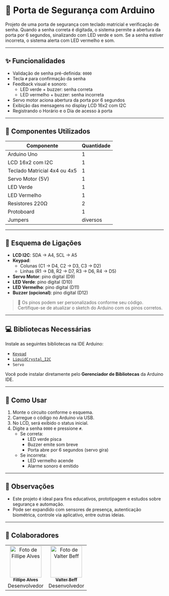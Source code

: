 # 🔐 Porta de Segurança com Arduino

Projeto de uma porta de segurança com teclado matricial e verificação de senha. Quando a senha correta é digitada, o sistema permite a abertura da porta por 6 segundos, sinalizando com LED verde e som. Se a senha estiver incorreta, o sistema alerta com LED vermelho e som.

---

## ✨ Funcionalidades

- Validação de senha pré-definida: `0000`
- Tecla `#` para confirmação da senha
- Feedback visual e sonoro:
  - LED verde + buzzer: senha correta
  - LED vermelho + buzzer: senha incorreta
- Servo motor aciona abertura da porta por 6 segundos
- Exibição das mensagens no display LCD 16x2 com I2C
- Registrando o Horário e o Dia de acesso à porta

---

## 🔧 Componentes Utilizados

| Componente                  | Quantidade |
|-----------------------------|------------|
| Arduino Uno                 | 1          |
| LCD 16x2 com I2C            | 1          |
| Teclado Matricial 4x4 ou 4x5| 1          |
| Servo Motor (5V)            | 1          |
| LED Verde                   | 1          |
| LED Vermelho                | 1          |
| Resistores 220Ω             | 2          |
| Protoboard                  | 1          |
| Jumpers                     | diversos   |

---

## 🔌 Esquema de Ligações

- **LCD I2C**: SDA → A4, SCL → A5
- **Keypad**: 
  - Colunas (C1 → D4, C2 → D3, C3 → D2)
  - Linhas (R1 → D8, R2 → D7, R3 → D6, R4 → D5)
- **Servo Motor**: pino digital (D9)
- **LED Verde**: pino digital (D10)
- **LED Vermelho**: pino digital (D11)
- **Buzzer (opcional)**: pino digital (D12)

> 📌 Os pinos podem ser personalizados conforme seu código. Certifique-se de atualizar o sketch do Arduino com os pinos corretos.

---

## 💻 Bibliotecas Necessárias

Instale as seguintes bibliotecas na IDE Arduino:

- [`Keypad`](https://playground.arduino.cc/Code/Keypad/)
- [`LiquidCrystal_I2C`](https://github.com/johnrickman/LiquidCrystal_I2C)
- `Servo`

Você pode instalar diretamente pelo **Gerenciador de Bibliotecas** da Arduino IDE.

---

## 🚀 Como Usar

1. Monte o circuito conforme o esquema.
2. Carregue o código no Arduino via USB.
3. No LCD, será exibido o status inicial.
4. Digite a senha `0000` e pressione `#`.
   - Se correta:
     - LED verde pisca
     - Buzzer emite som breve
     - Porta abre por 6 segundos (servo gira)
   - Se incorreta:
     - LED vermelho acende
     - Alarme sonoro é emitido

---

## 📌 Observações

- Este projeto é ideal para fins educativos, prototipagem e estudos sobre segurança e automação.
- Pode ser expandido com sensores de presença, autenticação biométrica, controle via aplicativo, entre outras ideias.

---

## 🧠 Colaboradores

<table>
  <tr>
    <td align="center">
      <a href="https://github.com/FillipeAlves94">
        <img src="https://github.com/FillipeAlves94.png" width="100px;" alt="Foto de Fillipe Alves"/><br />
        <sub><b>Fillipe Alves</b></sub>
      </a><br />
      Desenvolvedor
    </td>
    <td align="center">
      <a href="https://github.com/ValterBeff">
        <img src="https://github.com/ValterBeff.png" width="100px;" alt="Foto de Valter Beff"/><br />
        <sub><b>Valter Beff</b></sub>
      </a><br />
      Desenvolvedor
    </td>
  </tr>
</table>
